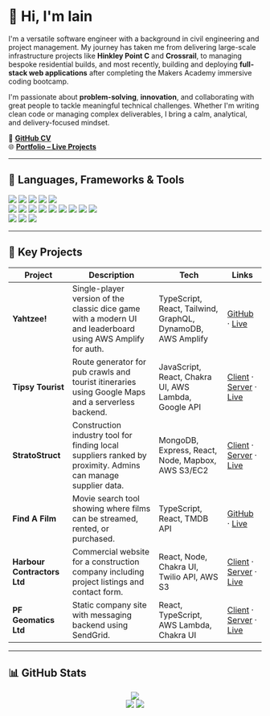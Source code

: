# 👋 Hi, I'm Iain

I'm a versatile software engineer with a background in civil engineering and project management. My journey has taken me from delivering large-scale infrastructure projects like **Hinkley Point C** and **Crossrail**, to managing bespoke residential builds, and most recently, building and deploying **full-stack web applications** after completing the Makers Academy immersive coding bootcamp.

I'm passionate about **problem-solving**, **innovation**, and collaborating with great people to tackle meaningful technical challenges. Whether I'm writing clean code or managing complex deliverables, I bring a calm, analytical, and delivery-focused mindset.

🔗 **[GitHub CV](https://github.com/HOOLAHAN/CV)**  
🌐 **[Portfolio – Live Projects](http://www.iainhoolahan.com/)**

---

## 🧰 Languages, Frameworks & Tools

<p>
  <img src="https://img.shields.io/badge/-Ruby-cd1d09?style=for-the-badge&logo=ruby&labelColor=282828">
  <img src="https://img.shields.io/badge/-JavaScript-f7e968?style=for-the-badge&logo=javascript&labelColor=282828">
  <img src="https://img.shields.io/badge/-TypeScript-3075c0?style=for-the-badge&logo=typescript&labelColor=282828">
  <img src="https://img.shields.io/badge/-HTML-FF5733?style=for-the-badge&logo=html5&labelColor=282828">
  <img src="https://img.shields.io/badge/-CSS-559DFF?style=for-the-badge&logo=css3&labelColor=282828"><br>
  
  <img src="https://img.shields.io/badge/-Node.js-80D857?style=for-the-badge&logo=node.js&labelColor=282828">
  <img src="https://img.shields.io/badge/-React-58D2F0?style=for-the-badge&logo=react&labelColor=282828">
  <img src="https://img.shields.io/badge/-AWS-FF9900?style=for-the-badge&logo=amazon-aws&labelColor=282828">
  <img src="https://img.shields.io/badge/-GraphQL-E10098?style=for-the-badge&logo=graphql&labelColor=282828">
  <img src="https://img.shields.io/badge/-Jest-B84D6F?style=for-the-badge&logo=jest&labelColor=282828">
  <img src="https://img.shields.io/badge/-RSpec-F05892?style=for-the-badge&logo=ruby&labelColor=282828">
  <img src="https://img.shields.io/badge/-Cypress-3b3938?style=for-the-badge&logo=cypress&labelColor=282828">
  <img src="https://img.shields.io/badge/-ChakraUI-319795?style=for-the-badge&logo=chakra-ui&labelColor=282828">
  <img src="https://img.shields.io/badge/-Tailwind-38B2AC?style=for-the-badge&logo=tailwind-css&labelColor=282828"><br>

  <img src="https://img.shields.io/badge/-MongoDB-51A940?style=for-the-badge&logo=mongodb&labelColor=282828">
  <img src="https://img.shields.io/badge/-PostgreSQL-31648c?style=for-the-badge&logo=postgresql&labelColor=282828">
  <img src="https://img.shields.io/badge/-DynamoDB-4053D6?style=for-the-badge&logo=amazon-dynamodb&labelColor=282828">
</p>

---

## 🚀 Key Projects

| Project | Description | Tech | Links |
|--------|-------------|------|--------|
| **Yahtzee!** | Single-player version of the classic dice game with a modern UI and leaderboard using AWS Amplify for auth. | TypeScript, React, Tailwind, GraphQL, DynamoDB, AWS Amplify | [GitHub](https://github.com/HOOLAHAN/yahtzee) · [Live](https://d2q1p79jvmctkj.cloudfront.net/) |
| **Tipsy Tourist** | Route generator for pub crawls and tourist itineraries using Google Maps and a serverless backend. | JavaScript, React, Chakra UI, AWS Lambda, Google API | [Client](https://github.com/HOOLAHAN/tipsy-tourist) · [Server](https://github.com/HOOLAHAN/tipsy-tourist-lambda) · [Live](https://d3pbhrkalr09t8.cloudfront.net/) |
| **StratoStruct** | Construction industry tool for finding local suppliers ranked by proximity. Admins can manage supplier data. | MongoDB, Express, React, Node, Mapbox, AWS S3/EC2 | [Client](https://github.com/HOOLAHAN/stratostruct_client) · [Server](https://github.com/HOOLAHAN/stratostruct-lambda) · [Live](https://d1ie9ubho8a451.cloudfront.net/login) |
| **Find A Film** | Movie search tool showing where films can be streamed, rented, or purchased. | TypeScript, React, TMDB API | [GitHub](https://github.com/HOOLAHAN/Find_A_Film) · [Live](https://d15ghb6p19akrh.cloudfront.net/) |
| **Harbour Contractors Ltd** | Commercial website for a construction company including project listings and contact form. | React, Node, Chakra UI, Twilio API, AWS S3 | [Client](https://github.com/HOOLAHAN/harbour_contractors_client) · [Server](https://github.com/HOOLAHAN/harbour-contractors-lambda) · [Live](https://www.harbourcontractors.co.uk/) |
| **PF Geomatics Ltd** | Static company site with messaging backend using SendGrid. | React, TypeScript, AWS Lambda, Chakra UI | [Client](https://github.com/HOOLAHAN/pfgeomatics) · [Server](https://github.com/HOOLAHAN/pfg-lambda) · [Live](https://www.pfgeomatics.com/) |

---

## 📊 GitHub Stats

<div align="center">
  <img src="http://github-profile-summary-cards.vercel.app/api/cards/profile-details?username=HOOLAHAN&theme=github" />
</div>

<div align="center">
  <img src="http://github-profile-summary-cards.vercel.app/api/cards/most-commit-language?username=HOOLAHAN&theme=github" />
  <img src="http://github-profile-summary-cards.vercel.app/api/cards/repos-per-language?username=HOOLAHAN&theme=github" />
</div>


